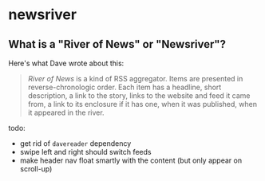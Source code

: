 # newsriver

## What is a "River of News" or "Newsriver"?

Here's what Dave wrote about this:

> _River of News_ is a kind of RSS aggregator.
> Items are presented in reverse-chronologic order.
> Each item has a headline, short description, a link to the story, links to the website and feed it came from, a link to its enclosure if it has one, when it was published, when it appeared in the river.


todo:

* get rid of `davereader` dependency
* swipe left and right should switch feeds
* make header nav float smartly with the content (but only appear on scroll-up)
